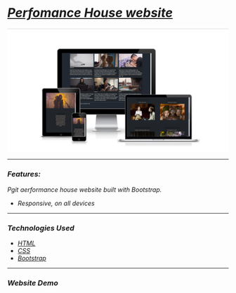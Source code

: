 <h1><em><a href="https://art-house-mvstoyan.netlify.app" target="_blank">Perfomance House website</a><em></h1>
    <img src="content/responsiveArt.png" alt="Project photo" width="auto">
<hr>
  <h3>Features:</h3>
  <p>Pgit aerformance house website built with Bootstrap.</p>
    <ul>
      <li>Responsive, on all devices</li>
   </ul>
<hr>
  <h3>Technologies Used</h3>
   <ul>
      <li><a href="https://www.w3schools.com/html/" target="_blank">HTML</a></li>
      <li><a href="https://www.w3schools.com/css/" target="_blank">CSS</a></li>
      <li><a href="https://getbootstrap.com/" target="_blank">Bootstrap</a></li>  
   </ul>
<hr>
  <h3>Website Demo</h3>
<div>


</div>

